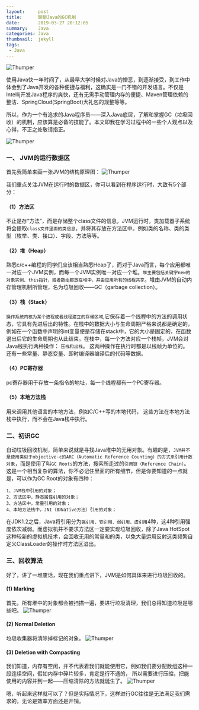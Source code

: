 ```yaml
---
layout:     post
title:      聊聊Java的GC机制
date:       2019-03-27 20:12:05
summary:    Java
categories: Java
thumbnail:  jekyll
tags:
 - Java
---
```


![Thumper](http://ww1.sinaimg.cn/large/afce444dgy1g1an306m9zj20nw0eg3z5.jpg)

使用Java快一年时间了，从最早大学时候对Java的憎恶，到逐渐接受，到工作中体会到了Java开发的各种便捷与福利，这确实是一门不错的开发语言。不仅是Intellij开发Java程序的爽快，还有无需手动管理内存的便捷、Maven管理依赖的整洁、SpringCloud(SpringBoot)大礼包的规整等等。  

所以，作为一个有追求的Java程序员——深入Java底层，了解和掌握GC（垃圾回收）的机制，应该算是必备的技能了。本文即我在学习过程中的一些个人观点以及心得，不正之处敬请指正。 

![Thumper](http://ww1.sinaimg.cn/large/afce444dgy1g1fb6txhe6j20ci0b5ahi.jpg)

### 一、 JVM的运行数据区 
首先我简单来画一张JVM的结构原理图： 
![Thumper](http://ww1.sinaimg.cn/large/afce444dgy1g1an2tdm1jj20v50j5wfb.jpg)

我们重点关注JVM在运行时的数据区，你可以看到在程序运行时，大致有5个部分：

#### （1）方法区 
不止是存“方法”，而是存储整个class文件的信息，JVM运行时，类加载器子系统将会提取`class文件里面的类信息`，并将其存放在方法区中。例如类的名称、类的类型（枚举、类、接口）、字段、方法等等。

#### （2）堆（Heap） 
熟悉c/c++编程的同学们应该相当熟悉Heap了，而对于Java而言，每个应用都唯一对应一个JVM实例，而每一个JVM实例唯一对应一个堆。`堆主要包括关键字new的对象实例、this指针，或者数组都放在堆中，并由应用所有的线程共享`。堆由JVM的自动内存管理机制所管理，名为垃圾回收——GC（garbage collection）。


#### （3）栈（Stack） 
`操作系统内核为某个进程或者线程建立的存储区域`,它保存着一个线程中的方法的调用状态，它具有先进后出的特性。在栈中的数据大小与生命周期严格来说都是确定的，例如在一个函数中声明的int变量便是存储在stack中，它的大小是固定的，在函数退出后它的生命周期也从此结束。在栈中，每一个方法对应一个栈帧，JVM会对Java栈执行两种操作： `压栈和出栈`。 这两种操作在执行时都是以栈帧为单位的。还有一些常量、静态变量、即时编译器编译后的代码等数据。


#### （4）PC寄存器
pc寄存器用于存放一条指令的地址，每一个线程都有一个PC寄存器。

#### （5）本地方法栈
用来调用其他语言的本地方法，例如C/C++写的本地代码， 这些方法在本地方法栈中执行，而不会在Java栈中执行。

### 二、初识GC 
自动垃圾回收机制，简单来说就是寻找Java堆中的无用对象。有趣的是，`JVM并不是使用类似于objective-c的ARC（Automatic Reference Counting）的方式来引用计数对象`，而是使用了叫`GC Roots`的方法，搜索所走过的`引用链（Reference Chain）`。这是一个相当复杂的算法，你不必记住里面的所有细节，但是你要知道的一点就是，可以作为GC Root的对象有四种：
```
1、JVM栈中引用的对象； 
2、方法区中，静态属性引用的对象； 
3、方法区中，常量引用的对象； 
4、本地方法栈中，JNI（即Native方法）引用的对象； 
```

在JDK1.2之后，Java将引用分为`强引用、软引用、弱引用、虚引用`4种，这4种引用强度依次减弱。而虚拟机并不要求方法区一定要实现垃圾回收，除了Java HotSpot这种较新的虚拟机技术，会回收无用的常量和的类，以免大量运用反射这类频繁自定义ClassLoader的操作时方法区溢出。 


### 三、回收算法 

好了，讲了一堆废话，现在我们重点讲下，JVM是如何具体来进行垃圾回收的。

#### (1) Marking
首先，所有堆中的对象都会被扫描一遍，要进行垃圾清理，我们总得知道垃圾是哪些吧。
![Thumper](http://ww1.sinaimg.cn/large/afce444dgy1g1fanl9jizj20jl0dvdgc.jpg)

#### (2) Normal Deletion
垃圾收集器将清除掉标记的对象。
![Thumper](http://ww1.sinaimg.cn/large/afce444dgy1g1fat64esyj20k50dpjs4.jpg)

#### (3) Deletion with Compacting
我们知道，内存有空闲，并不代表着我们就能使用它，例如我们要分配数组这种一段连续空间，假如内存中碎片较多，肯定是行不通的，
所以需要进行压缩，把能使用的内容并到一起——压缩清除的方法就诞生了。
![Thumper](http://ww1.sinaimg.cn/large/afce444dgy1g1faw7limbj20k70czdgo.jpg)


嗯，听起来这样就可以了？但是实际情况下，这样进行GC往往是无法满足我们需求的，无论是效率方面还是开销。